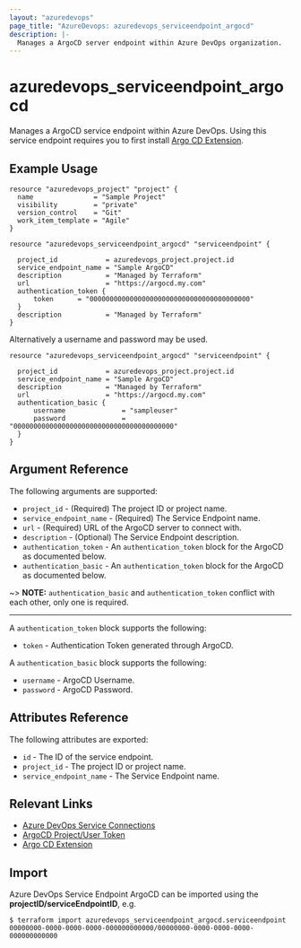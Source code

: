 ```yaml
---
layout: "azuredevops"
page_title: "AzureDevops: azuredevops_serviceendpoint_argocd"
description: |-
  Manages a ArgoCD server endpoint within Azure DevOps organization.
---
```


# azuredevops_serviceendpoint_argocd
Manages a ArgoCD service endpoint within Azure DevOps. Using this service endpoint requires you to first install [Argo CD Extension](https://marketplace.visualstudio.com/items?itemName=scb-tomasmortensen.vsix-argocd).

## Example Usage

```hcl
resource "azuredevops_project" "project" {
  name               = "Sample Project"
  visibility         = "private"
  version_control    = "Git"
  work_item_template = "Agile"
}

resource "azuredevops_serviceendpoint_argocd" "serviceendpoint" {

  project_id            = azuredevops_project.project.id
  service_endpoint_name = "Sample ArgoCD"
  description           = "Managed by Terraform"
  url                   = "https://argocd.my.com"
  authentication_token {
      token      = "0000000000000000000000000000000000000000"
  }
  description           = "Managed by Terraform"
}
```
Alternatively a username and password may be used.

```hcl
resource "azuredevops_serviceendpoint_argocd" "serviceendpoint" {

  project_id            = azuredevops_project.project.id
  service_endpoint_name = "Sample ArgoCD"
  description           = "Managed by Terraform"
  url                   = "https://argocd.my.com"
  authentication_basic {
      username              = "sampleuser"
      password              = "0000000000000000000000000000000000000000"
  }
}
```
## Argument Reference

The following arguments are supported:

- `project_id` - (Required) The project ID or project name.
- `service_endpoint_name` - (Required) The Service Endpoint name.
- `url` - (Required) URL of the ArgoCD server to connect with.
- `description` - (Optional) The Service Endpoint description.
- `authentication_token` - An `authentication_token` block for the ArgoCD as documented below.
- `authentication_basic` - An `authentication_token` block for the ArgoCD as documented below.

~> **NOTE:** `authentication_basic` and `authentication_token` conflict with each other, only one is required.

---

A `authentication_token` block supports the following:

  - `token` - Authentication Token generated through ArgoCD.

A `authentication_basic` block supports the following:
  - `username` - ArgoCD Username. 
  - `password` - ArgoCD Password.

## Attributes Reference

The following attributes are exported:

* `id` - The ID of the service endpoint.
* `project_id` - The project ID or project name.
* `service_endpoint_name` - The Service Endpoint name.

## Relevant Links
* [Azure DevOps Service Connections](https://docs.microsoft.com/en-us/azure/devops/pipelines/library/service-endpoints?view=azure-devops&tabs=yaml)
* [ArgoCD Project/User Token](https://argo-cd.readthedocs.io/en/stable/user-guide/commands/argocd_account_generate-token/)
* [Argo CD Extension](https://marketplace.visualstudio.com/items?itemName=scb-tomasmortensen.vsix-argocd)

## Import
Azure DevOps Service Endpoint ArgoCD can be imported using the **projectID/serviceEndpointID**, e.g.


```shell
$ terraform import azuredevops_serviceendpoint_argocd.serviceendpoint 00000000-0000-0000-0000-000000000000/00000000-0000-0000-0000-000000000000
```
